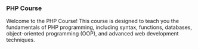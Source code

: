 ### PHP Course
Welcome to the PHP Course! This course is designed to teach you the fundamentals of PHP programming, including syntax, functions, databases, object-oriented programming (OOP), and advanced web development techniques.